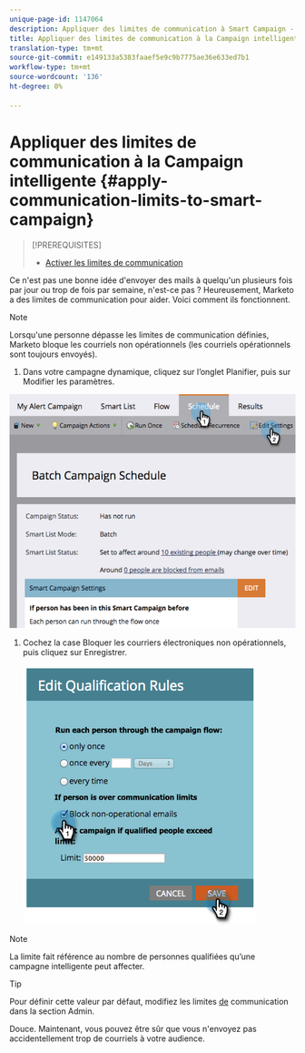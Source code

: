 ```yaml
---
unique-page-id: 1147064
description: Appliquer des limites de communication à Smart Campaign - Marketo Docs - Documentation sur les produits
title: Appliquer des limites de communication à la Campaign intelligente
translation-type: tm+mt
source-git-commit: e149133a5383faaef5e9c9b7775ae36e633ed7b1
workflow-type: tm+mt
source-wordcount: '136'
ht-degree: 0%

---
```



# Appliquer des limites de communication à la Campaign intelligente {#apply-communication-limits-to-smart-campaign}

>[!PREREQUISITES]
>
>* [Activer les limites de communication](../../../../product-docs/administration/email-setup/enable-communication-limits.md)

>



Ce n&#39;est pas une bonne idée d&#39;envoyer des mails à quelqu&#39;un plusieurs fois par jour ou trop de fois par semaine, n&#39;est-ce pas ? Heureusement, Marketo a des limites de communication pour aider. Voici comment ils fonctionnent.

>[!NOTE]
>
>Lorsqu&#39;une personne dépasse les limites de communication définies, Marketo bloque les courriels non opérationnels (les courriels opérationnels sont toujours envoyés).

1. Dans votre campagne dynamique, cliquez sur l’onglet Planifier, puis sur Modifier les paramètres.

![](assets/programeditsettings-hands-1.png)

1. Cochez la case Bloquer les courriers électroniques non opérationnels, puis cliquez sur Enregistrer.

   ![](assets/apply-communication-limits-to-smart-campaign.png)

>[!NOTE]
>
>La limite fait référence au nombre de personnes qualifiées qu’une campagne intelligente peut affecter.

>[!TIP]
>
>Pour définir cette valeur par défaut, modifiez les limites [de](../../../../product-docs/administration/email-setup/enable-communication-limits.md) communication dans la section Admin.

Douce. Maintenant, vous pouvez être sûr que vous n&#39;envoyez pas accidentellement trop de courriels à votre audience.